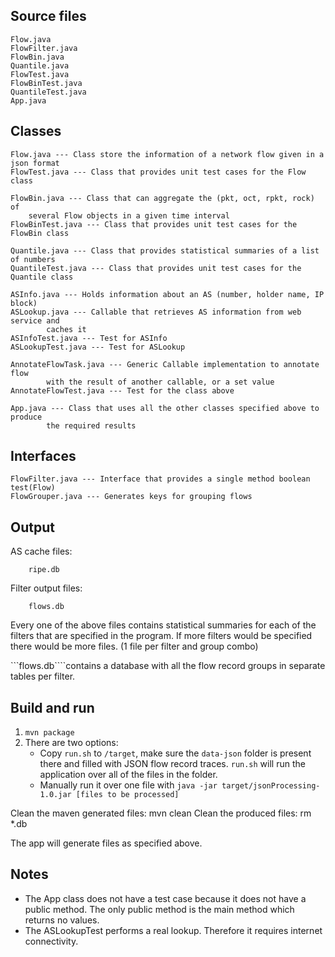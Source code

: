 ## Source files
	Flow.java
	FlowFilter.java
	FlowBin.java
	Quantile.java
	FlowTest.java
	FlowBinTest.java
	QuantileTest.java
	App.java

## Classes
	Flow.java --- Class store the information of a network flow given in a json format
	FlowTest.java --- Class that provides unit test cases for the Flow class

	FlowBin.java --- Class that can aggregate the (pkt, oct, rpkt, rock) of
		several Flow objects in a given time interval
	FlowBinTest.java --- Class that provides unit test cases for the FlowBin class

	Quantile.java --- Class that provides statistical summaries of a list of numbers
	QuantileTest.java --- Class that provides unit test cases for the Quantile class

	ASInfo.java --- Holds information about an AS (number, holder name, IP block)
	ASLookup.java --- Callable that retrieves AS information from web service and
			caches it
	ASInfoTest.java --- Test for ASInfo
	ASLookupTest.java --- Test for ASLookup

	AnnotateFlowTask.java --- Generic Callable implementation to annotate flow
			with the result of another callable, or a set value
	AnnotateFlowTest.java --- Test for the class above

	App.java --- Class that uses all the other classes specified above to produce
			the required results


## Interfaces
	FlowFilter.java --- Interface that provides a single method boolean test(Flow)
	FlowGrouper.java --- Generates keys for grouping flows


## Output
AS cache files:
```
	ripe.db
```

Filter output files:
```
	flows.db
```

Every one of the above files contains statistical summaries for each of the filters
that are specified in the program. If more filters would be specified there would be
more files. (1 file per filter and group combo)

```flows.db````contains a database with all the flow record groups in separate
tables per filter.



## Build and run
1. ```mvn package```
2. There are two options:
	* Copy ```run.sh``` to ```/target```, make sure the ```data-json``` folder is
	present there and filled with JSON flow record traces. ```run.sh``` will run
	the application over all of the files in the folder.
	* Manually run it over one file with
	```java -jar target/jsonProcessing-1.0.jar [files to be processed]```

Clean the maven generated files: mvn clean
Clean the produced files: rm *.db

The app will generate files as specified above.

## Notes
* The App class does not have a test case because it does not have a public method.
  The only public method is the main method which returns no values.
* The ASLookupTest performs a real lookup. Therefore it requires internet
connectivity.

